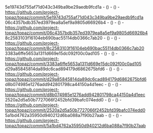5e19743d755af71d043c349ba9be29aedb9fcd1a -  () -  () - https://github.com/project-topaz/topaz/commit/5e19743d755af71d043c349ba9be29aedb9fcd1a
06c4357bdb357ed3979ea8a5ef9a9805d66926b4 -  () -  () - https://github.com/project-topaz/topaz/commit/06c4357bdb357ed3979ea8a5ef9a9805d66926b4
8c2583103f16104eb690bac55114db0366c7ab20 -  () -  () - https://github.com/project-topaz/topaz/commit/8c2583103f16104eb690bac55114db0366c7ab20
3383a6ffe5653a1311d669e15dc092f00c0ad105 -  () -  () - https://github.com/project-topaz/topaz/commit/3383a6ffe5653a1311d669e15dc092f00c0ad105
d29a85845814da89dc6cad894179d6862675bfd6 -  () -  () - https://github.com/project-topaz/topaz/commit/d29a85845814da89dc6cad894179d6862675bfd6
d8b074985e1276add942801798ca44150a4d1eec -  () -  () - https://github.com/project-topaz/topaz/commit/d8b074985e1276add942801798ca44150a4d1eec
2520a2d5a50b7727066f2452bfd39bafc074edd0 -  () -  () - https://github.com/project-topaz/topaz/commit/2520a2d5a50b7727066f2452bfd39bafc074edd0
5a1bd4762a35950d940212d6ba088a7f90b27aab -  () -  () - https://github.com/project-topaz/topaz/commit/5a1bd4762a35950d940212d6ba088a7f90b27aab
